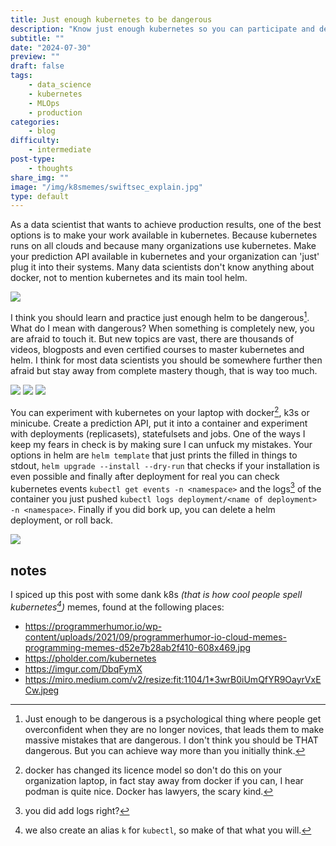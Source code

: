 ```yaml
---
title: Just enough kubernetes to be dangerous
description: "Know just enough kubernetes so you can participate and debug your own stuff."
subtitle: ""
date: "2024-07-30"
preview: ""
draft: false
tags:
    - data_science
    - kubernetes
    - MLOps
    - production
categories:
    - blog
difficulty:
    - intermediate
post-type:
    - thoughts
share_img: ""
image: "/img/k8smemes/swiftsec_explain.jpg"
type: default
---
```


As a data scientist that wants to achieve production results, one of the best options is to make your work available in kubernetes. Because kubernetes runs on all clouds and because many organizations use kubernetes. Make your prediction API available in kubernetes and your organization can 'just' plug it into their systems. Many data scientists don't know anything about docker, not to mention kubernetes and its main tool helm.

![](/img/k8smemes/shipmachine.png)

I think you should learn and practice just enough helm to be dangerous[^1]. What do I mean with dangerous? When something is completely new, you are afraid to touch it. But new topics are vast, there are thousands of videos, blogposts and even certified courses to master kubernetes and helm. I think for most data scientists you should be somewhere further then afraid but stay away from complete mastery though, that is way too much.

![](/img/k8smemes/1nfs7jo7e4k71.jpg)
![](/img/k8smemes/k8sshanty.jpg0)
![](/img/k8smemes/swiftsec_explain.jpg)

You can experiment with kubernetes on your laptop with docker[^2], k3s or minicube. Create a prediction API, put it into a container and experiment with deployments (replicasets), statefulsets and jobs. One of the ways I keep my fears in check is by making sure I can unfuck my mistakes. Your options in helm are `helm template` that just prints the filled in things to stdout, `helm upgrade --install --dry-run` that checks if your installation is even possible and finally after deployment for real you can check kubernetes events  `kubectl get events -n <namespace>`  and the logs[^3] of the container you just pushed `kubectl logs deployment/<name of deployment> -n <namespace>`. 
Finally if you did bork up, you can delete a helm deployment, or roll back. 


[^1]: Just enough to be dangerous is a psychological thing where people get overconfident when they are no longer novices, that leads them to make massive mistakes that are dangerous. I don't think you should be THAT dangerous. But you can achieve way more than you initially think. 
[^2]: docker has changed its licence model so don't do this on your organization laptop, in fact stay away from docker if you can, I hear podman is quite nice. Docker has lawyers, the scary kind.
[^3]: you did add logs right?
[^4]: we also create an alias `k` for `kubectl`, so make of that what you will.

![](/img/k8smemes/evergreen.webp)

## notes

I spiced up this post with some dank k8s _(that is how cool people spell kubernetes[^4])_ memes, found at the following places:

- <https://programmerhumor.io/wp-content/uploads/2021/09/programmerhumor-io-cloud-memes-programming-memes-d52e7b28ab2f410-608x469.jpg>
- <https://pholder.com/kubernetes>
- <https://imgur.com/DbqFymX>
- <https://miro.medium.com/v2/resize:fit:1104/1*3wrB0iUmQfYR9OayrVxECw.jpeg>
